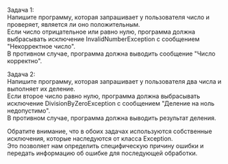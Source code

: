 Задача 1:          
Напишите программу, которая запрашивает у пользователя число и проверяет, является ли оно положительным.      
Если число отрицательное или равно нулю, программа должна выбрасывать исключение InvalidNumberException с сообщением "Некорректное число".     
В противном случае, программа должна выводить сообщение "Число корректно".      
       
Задача 2:       
Напишите программу, которая запрашивает у пользователя два числа и выполняет их деление.     
Если второе число равно нулю, программа должна выбрасывать исключение DivisionByZeroException с сообщением "Деление на ноль недопустимо".      
В противном случае, программа должна выводить результат деления.        
       
Обратите внимание, что в обоих задачах используются собственные исключения, которые наследуются от класса Exception.       
Это позволяет нам определить специфическую причину ошибки и передать информацию об ошибке для последующей обработки.     
